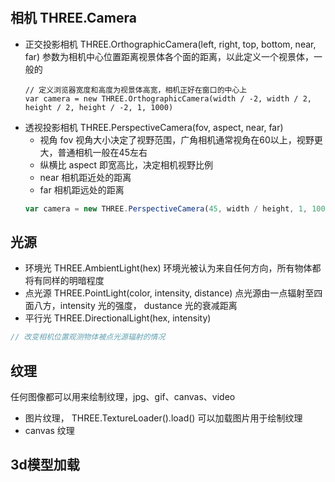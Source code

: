 #
## 相机 THREE.Camera
- 正交投影相机 THREE.OrthographicCamera(left, right, top, bottom, near, far)
  参数为相机中心位置距离视景体各个面的距离，以此定义一个视景体，一般的
  ```JS
  // 定义浏览器宽度和高度为视景体高宽，相机正好在窗口的中心上
  var camera = new THREE.OrthographicCamera(width / -2, width / 2, height / 2, height / -2, 1, 1000)
  ```
- 透视投影相机 THREE.PerspectiveCamera(fov, aspect, near, far)
  - 视角 fov 视角大小决定了视野范围，广角相机通常视角在60以上，视野更大，普通相机一般在45左右
  - 纵横比 aspect 即宽高比，决定相机视野比例
  - near 相机距近处的距离
  - far 相机距远处的距离
  ```js
  var camera = new THREE.PerspectiveCamera(45, width / height, 1, 1000)
  ```

## 光源
- 环境光 THREE.AmbientLight(hex)
环境光被认为来自任何方向，所有物体都将有同样的明暗程度
- 点光源 THREE.PointLight(color, intensity, distance)
点光源由一点辐射至四面八方，intensity 光的强度， dustance 光的衰减距离
- 平行光 THREE.DirectionalLight(hex, intensity)

```js
// 改变相机位置观测物体被点光源辐射的情况

```

## 纹理
任何图像都可以用来绘制纹理，jpg、gif、canvas、video
- 图片纹理， THREE.TextureLoader().load() 可以加载图片用于绘制纹理
- canvas 纹理

## 3d模型加载
